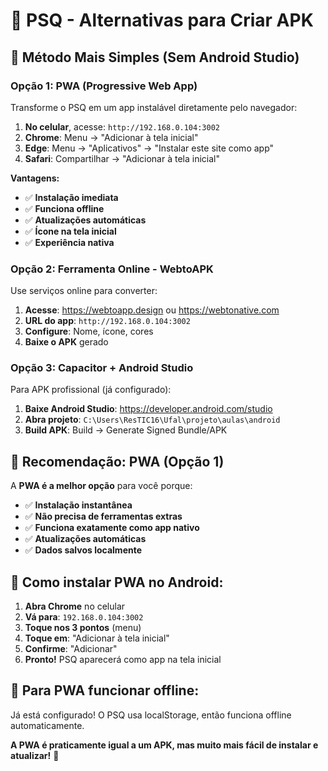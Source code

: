 # 📱 PSQ - Alternativas para Criar APK

## 🚀 **Método Mais Simples (Sem Android Studio)**

### **Opção 1: PWA (Progressive Web App)**
Transforme o PSQ em um app instalável diretamente pelo navegador:

1. **No celular**, acesse: `http://192.168.0.104:3002`
2. **Chrome**: Menu → "Adicionar à tela inicial"
3. **Edge**: Menu → "Aplicativos" → "Instalar este site como app"
4. **Safari**: Compartilhar → "Adicionar à tela inicial"

**Vantagens:**
- ✅ **Instalação imediata**
- ✅ **Funciona offline**
- ✅ **Atualizações automáticas**
- ✅ **Ícone na tela inicial**
- ✅ **Experiência nativa**

### **Opção 2: Ferramenta Online - WebtoAPK**
Use serviços online para converter:

1. **Acesse**: https://webtoapp.design ou https://webtonative.com
2. **URL do app**: `http://192.168.0.104:3002`
3. **Configure**: Nome, ícone, cores
4. **Baixe o APK** gerado

### **Opção 3: Capacitor + Android Studio**
Para APK profissional (já configurado):

1. **Baixe Android Studio**: https://developer.android.com/studio
2. **Abra projeto**: `C:\Users\ResTIC16\Ufal\projeto\aulas\android`
3. **Build APK**: Build → Generate Signed Bundle/APK

## 🎯 **Recomendação: PWA (Opção 1)**

A **PWA é a melhor opção** para você porque:
- ✅ **Instalação instantânea**
- ✅ **Não precisa de ferramentas extras**
- ✅ **Funciona exatamente como app nativo**
- ✅ **Atualizações automáticas**
- ✅ **Dados salvos localmente**

## 📱 **Como instalar PWA no Android:**

1. **Abra Chrome** no celular
2. **Vá para**: `192.168.0.104:3002`
3. **Toque nos 3 pontos** (menu)
4. **Toque em**: "Adicionar à tela inicial"
5. **Confirme**: "Adicionar"
6. **Pronto!** PSQ aparecerá como app na tela inicial

## 🔧 **Para PWA funcionar offline:**

Já está configurado! O PSQ usa localStorage, então funciona offline automaticamente.

**A PWA é praticamente igual a um APK, mas muito mais fácil de instalar e atualizar!** 🚀
